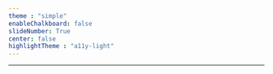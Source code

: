 ```yaml
---
theme : "simple"
enableChalkboard: false
slideNumber: True
center: false
highlightTheme : "a11y-light"
---
```




---
<head>
    <link rel="stylesheet" type="text/css" href="https://cdn.jsdelivr.net/gh/yurhett/reveal-css@main/custom.css">
</head>
